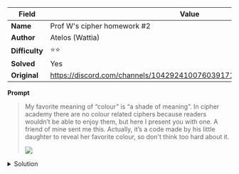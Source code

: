 |Field|Value|
|---|---|
|**Name**|Prof W's cipher homework #2|
|**Author**|Atelos (Wattia)|
|**Difficulty**|⭐⭐|
|**Solved**|Yes|
|**Original**|https://discord.com/channels/1042924100760391710/1153396926193090642|

**Prompt**
> My favorite meaning of “colour” is “a shade of meaning”. In cipher academy there are no colour related ciphers because readers wouldn’t be able to enjoy them, but here I present you with one. A friend of mine sent me this. Actually, it’s a code made by his little daughter to reveal her favorite colour, so don't think too hard about it.
>
> ![](../attachments/RED_ITS_RED)


<details>
<summary>Solution</summary>
Each line connects a part of the monster's body to a bar

Filling each bar with the color, or the combination of colors of the monster we read respectively on the top, left and right bars the words

```
ORANGE
PURPLE
YELLOW
```

Under some letters there are numbers from 1 to 6 and writing the corresponding letters with the given order yields the word `WEAPON`

Since the cipher was made by a child and the colour is a shade of meaning, we can interpret the word "WEAPON" as the monster's horns which are green

Thus the child's favorite color is green
</details>
